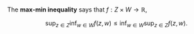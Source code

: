 The **max-min inequality** says that ${\displaystyle f:Z\times W\to \mathbb {R} }$,

$$
{\displaystyle \sup _{z\in Z}\inf _{w\in W}f(z,w)\leq \inf _{w\in W}\sup _{z\in Z}f(z,w).}
$$

